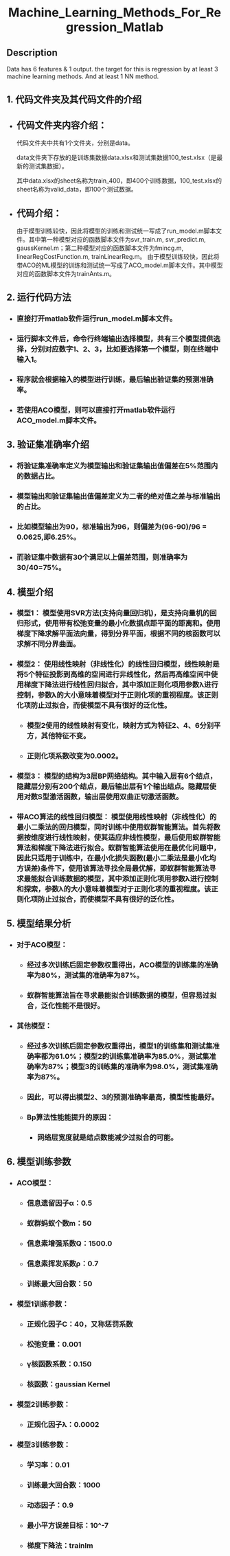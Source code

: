 # __<center>Machine_Learning_Methods_For_Regression_Matlab</center>__
## **Description**
Data has 6 features & 1 output. the target for this is regression by at least 3 machine learning methods. And at least 1 NN method.
## **1. 代码文件夹及其代码文件的介绍**

+ ## 代码文件夹内容介绍：
  
  代码文件夹中共有1个文件夹，分别是data。
  
  data文件夹下存放的是训练集数据data.xlsx和测试集数据100_test.xlsx（是最新的测试集数据）。
  
  其中data.xlsx的sheet名称为train_400，即400个训练数据，100_test.xlsx的sheet名称为valid_data，即100个测试数据。

+ ## 代码介绍：
  
  由于模型训练较快，因此将模型的训练和测试统一写成了run_model.m脚本文件。其中第一种模型对应的函数脚本文件为svr_train.m, svr_predict.m, gaussKernel.m；第二种模型对应的函数脚本文件为fmincg.m, linearRegCostFunction.m, trainLinearReg.m。
  由于模型训练较快，因此将带ACO的ML模型的训练和测试统一写成了ACO_model.m脚本文件。其中模型对应的函数脚本文件为trainAnts.m。

## __2. 运行代码方法__

  + ### 直接打开matlab软件运行run_model.m脚本文件。
  + ### 运行脚本文件后，命令行终端输出选择模型，共有三个模型提供选择，分别对应数字1、2、3，比如要选择第一个模型，则在终端中输入1。
  + ### 程序就会根据输入的模型进行训练，最后输出验证集的预测准确率。
  + ### 若使用ACO模型，则可以直接打开matlab软件运行ACO_model.m脚本文件。


## __3. 验证集准确率介绍__
  + ### 将验证集准确率定义为模型输出和验证集输出值偏差在5%范围内的数据占比。
  + ### 模型输出和验证集输出值偏差定义为二者的绝对值之差与标准输出的占比。
  + ### 比如模型输出为90，标准输出为96，则偏差为(96-90)/96 = 0.0625,即6.25%。
  + ### 而验证集中数据有30个满足以上偏差范围，则准确率为30/40=75%。
  

## **4. 模型介绍**
+ ### **模型1：** 模型使用SVR方法(支持向量回归机)，是支持向量机的回归形式，使用带有松弛变量的最小化数据点距平面的距离和。使用梯度下降求解平面法向量，得到分界平面，根据不同的核函数可以求解不同分界曲面。

+ ### **模型2：** 使用线性映射（非线性化）的线性回归模型，线性映射是将5个特征投影到高维的空间进行非线性化，然后再高维空间中使用梯度下降法进行线性回归拟合，其中添加正则化项用参数λ进行控制，参数λ的大小意味着模型对于正则化项的重视程度。该正则化项防止过拟合，而使模型不具有很好的泛化性。
  + ### 模型2使用的线性映射有变化，映射方式为特征2、4、6分别平方，其他特征不变。
  + ### 正则化项系数改变为0.0002。

+ ### **模型3：** 模型的结构为3层BP网络结构。其中输入层有6个结点，隐藏层分别有200个结点，最后输出层有1个输出结点。隐藏层使用对数S型激活函数，输出层使用双曲正切激活函数。

+ ### **带ACO算法的线性回归模型：** 模型使用线性映射（非线性化）的最小二乘法的回归模型，同时训练中使用蚁群智能算法。首先将数据按维度进行线性映射，使其适应非线性模型，最后使用蚁群智能算法和梯度下降法进行拟合。蚁群智能算法使用在最优化问题中，因此只适用于训练中，在最小化损失函数(最小二乘法是最小化均方误差)条件下，使用该算法寻找全局最优解，即蚁群智能算法寻求最能拟合训练数据的模型，其中添加正则化项用参数λ进行控制和探索，参数λ的大小意味着模型对于正则化项的重视程度。该正则化项防止过拟合，而使模型不具有很好的泛化性。 


## **5. 模型结果分析**
+ ### **对于ACO模型：**
  + ### 经过多次训练后固定参数权重得出，ACO模型的训练集的准确率为80%，测试集的准确率为87%。
  + ### 蚁群智能算法旨在寻求最能拟合训练数据的模型，但容易过拟合，泛化性能不是很好。
+ ### **其他模型：**
  + ### 经过多次训练后固定参数权重得出，模型1的训练集和测试集准确率都为61.0%；模型2的训练集准确率为85.0%，测试集准确率为87%；模型3的训练集的准确率为98.0%，测试集准确率为87%。
  + ### 因此，可以得出模型2、3的预测准确率最高，模型性能最好。
  + ### Bp算法性能能提升的原因：
    + ### 网络层宽度就是结点数能减少过拟合的可能。


## **6. 模型训练参数**
+ ### **ACO模型：**
  + ### 信息遗留因子α：0.5
  + ### 蚁群蚂蚁个数m：50
  + ### 信息素增强系数Q：1500.0
  + ### 信息素挥发系数ρ：0.7
  + ### 训练最大回合数：50

+ ### **模型1训练参数：**
  + ### 正规化因子C：40，又称惩罚系数
  + ### 松弛变量：0.001
  + ### γ核函数系数：0.150
  + ### 核函数：gaussian Kernel

+ ### **模型2训练参数：**
  + ### 正规化因子λ：0.0002

+ ### **模型3训练参数：**
  + ### 学习率：0.01
  + ### 训练最大回合数：1000
  + ### 动态因子：0.9
  + ### 最小平方误差目标：10^-7
  + ### 梯度下降法：trainlm